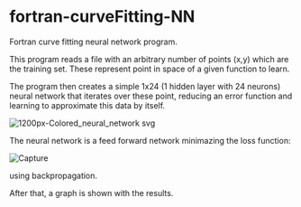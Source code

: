 # fortran-curveFitting-NN
Fortran curve fitting neural network program.

This program reads a file with an arbitrary number of points (x,y) which are the training set. These represent point in space of a given function to learn. 

The program then creates a simple 1x24 (1 hidden layer with 24 neurons) neural network that iterates over these point, reducing an error function and learning to approximate this data by itself. 

![1200px-Colored_neural_network svg](https://user-images.githubusercontent.com/29646853/57186207-4ac8b100-6ea0-11e9-908f-be5d64bbcad8.png)

The neural network is a feed forward network minimazing the loss function:

![Capture](https://user-images.githubusercontent.com/29646853/57186214-8794a800-6ea0-11e9-8fa2-9a0405ad35db.PNG)

using backpropagation.

After that, a graph is shown with the results.
